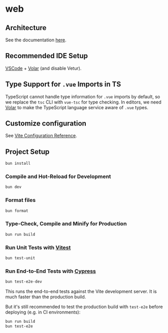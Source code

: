 # web

## Architecture

See the documentation [here](./docs/architecture.md).

## Recommended IDE Setup

[VSCode](https://code.visualstudio.com/) + [Volar](https://marketplace.visualstudio.com/items?itemName=Vue.volar) (and disable Vetur).

## Type Support for `.vue` Imports in TS

TypeScript cannot handle type information for `.vue` imports by default, so we replace the `tsc` CLI with `vue-tsc` for type checking. In editors, we need [Volar](https://marketplace.visualstudio.com/items?itemName=Vue.volar) to make the TypeScript language service aware of `.vue` types.

## Customize configuration

See [Vite Configuration Reference](https://vitejs.dev/config/).

## Project Setup

```sh
bun install
```

### Compile and Hot-Reload for Development

```sh
bun dev
```

### Format files

```sh
bun format
```

### Type-Check, Compile and Minify for Production

```sh
bun run build
```

### Run Unit Tests with [Vitest](https://vitest.dev/)

```sh
bun test-unit
```

### Run End-to-End Tests with [Cypress](https://www.cypress.io/)

```sh
bun test-e2e-dev
```

This runs the end-to-end tests against the Vite development server.
It is much faster than the production build.

But it's still recommended to test the production build with `test-e2e` before deploying (e.g. in CI environments):

```sh
bun run build
bun test-e2e
```
